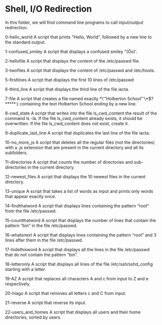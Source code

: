 <h1> Shell, I/O Redirection </h1>

In this folder, we will find command line programs to call input/output redirection.

0-hello_world
A script that prints "Hello, World", followed by a new line to the standard output.

1-confused_smiley
A script that displays a confused smiley "(Ôo)'.

2-hellofile
A script that displays the content of the /etc/passwd file.

3-twofiles
A script that displays the content of /etc/passwd and /etc/hosts.

5-firstlines
A script that displays the first 10 lines of /etc/passwd

6-third_line
A script that displays the third line of the file iacta.

7-file
A script that creates a file named exactly \*\\'"Holberton School"\'\\*$\?\*\*\*\*\*:) containing the text Holberton School ending by a new line.

8-cwd_state
A script that writes into the file ls_cwd_content the result of the command ls -la. If the file ls_cwd_content already exists, it should be overwritten. If the file ls_cwd_content does not exist, create it.

9-duplicate_last_line
A script that duplicates the last line of the file iacta.

10-no_more_js
A script that deletes all the regular files (not the directories) with a .js extension that are present in the current directory and all its subfolders.

11-directories
A script that counts the number of directories and sub-directories in the current directory.

12-newest_files
A script that displays the 10 newest files in the current directory.

13-unique
A script that takes a list of words as input and prints only words that appear exactly once.

14-findthatword
A script that displays lines containing the pattern “root” from the file /etc/passwd.

15-countthatword
A script that displays the number of lines that contain the pattern “bin” in the file /etc/passwd.

16-whatsnext
A script that displays lines containing the pattern “root” and 3 lines after them in the file /etc/passwd.

17-hidethisword
A script that displays all the lines in the file /etc/passwd that do not contain the pattern “bin”.

18-letteronly
A script that displays all lines of the file /etc/ssh/sshd_config starting with a letter.

19-AZ
A script that replaces all characters A and c from input to Z and e respectively.

20-hiago
A script that removes all letters c and C from input.

21-reverse
A script that reverse its input.

22-users_and_homes
A script that displays all users and their home directories, sorted by users.